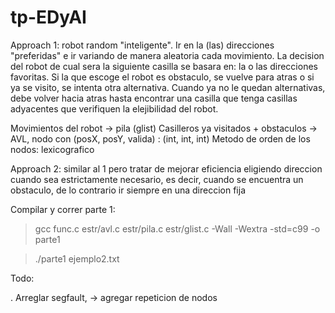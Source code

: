 # tp-EDyAI

Approach 1: robot random "inteligente". Ir en la (las) direcciones "preferidas" e ir variando de manera aleatoria cada movimiento. La decision del robot de cual sera la siguiente casilla se basara en: la o las direcciones favoritas. Si la que escoge el robot es obstaculo, se vuelve para atras o si ya se visito, se intenta otra alternativa. Cuando ya no le quedan alternativas, debe volver hacia atras hasta encontrar una casilla que tenga casillas adyacentes que verifiquen la elejibilidad del robot.

Movimientos del robot -> pila (glist)
Casilleros ya visitados + obstaculos -> AVL, nodo con (posX, posY, valida) : (int, int, int)
Metodo de orden de los nodos: lexicografico

Approach 2: similar al 1 pero tratar de mejorar eficiencia eligiendo direccion cuando sea estrictamente necesario, es decir, cuando se encuentra un obstaculo, de lo contrario ir siempre en una direccion fija

Compilar y correr parte 1:

> gcc func.c estr/avl.c estr/pila.c estr/glist.c -Wall -Wextra -std=c99 -o parte1

> ./parte1 ejemplo2.txt

Todo:

. Arreglar segfault,  -> agregar repeticion de nodos